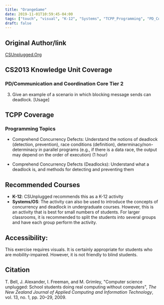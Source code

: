 ```yaml
---
title: "OrangeGame"
date: 2019-11-01T10:59:45-04:00
tags: ["touch", "visual", "K-12", "Systems", "TCPP_Programming", "PD_CommunicationAndCoordination"]
draft: false
---
```


## Original Author/link
[CSUnplugged.Org](https://classic.csunplugged.org/routing-and-deadlock/)

## CS2013 Knowledge Unit Coverage

### PD/Communication and Coordination Core Tier 2

3. Give an example of a scenario in which blocking message sends can deadlock. [Usage]

## TCPP Coverage

### Programming Topics

* Comprehend Concurrency Defects: Understand the notions of deadlock 
(detection, prevention), race conditions (definition), 
determinacy/non-determinacy in parallel programs 
(e.g., if there is a data race, the output may depend on the 
order of execution) (1 hour)

* Comprehend Concurrency Defects (Deadlocks): Understand what a deadlock is, 
and methods for detecting and preventing them

## Recommended Courses

* **K-12**: CSUnplugged recommends this as a K-12 activity
* **Systems/OS**: The activity can also be used to introduce the concepts of 
  concurrency and deadlock in undergraduate courses. However, this is an 
  activity that is best for small numbers of students. For larger classrooms, 
  it is recommended to split the students into several groups and have each 
  group perform the activity. 

## Accessibility:

This exercise requires visuals. It is certainly appropriate for students who 
are mobility-impaired. However, it is not friendly to blind students.

## Citation

T. Bell, J. Alexander, I. Freeman, and M. Grimley, "Computer science unplugged:
School students doing real computing without computers", *The New Zealand
Journal of Applied Computing and Information Technology*, vol. 13, no. 1,
pp. 20–29, 2009.

